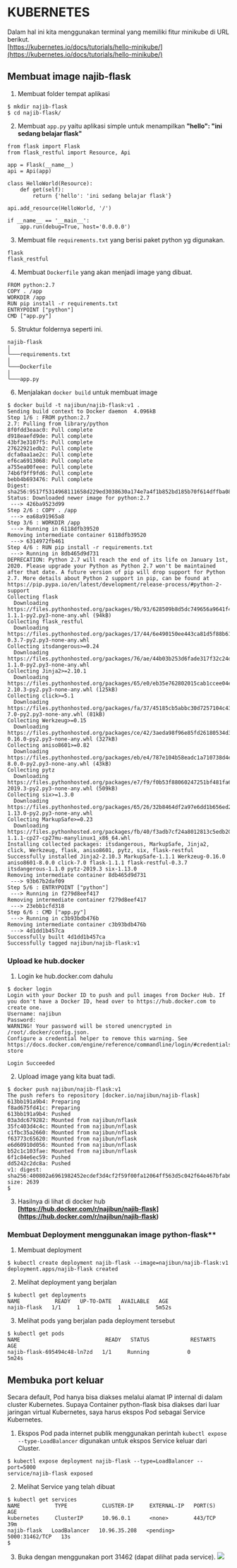 # KUBERNETES
Dalam hal ini kita menggunakan terminal yang memiliki fitur minikube di URL berikut.   
[https://kubernetes.io/docs/tutorials/hello-minikube/](https://kubernetes.io/docs/tutorials/hello-minikube/)

## Membuat image najib-flask

1. Membuat folder tempat aplikasi
```
$ mkdir najib-flask
$ cd najib-flask/
```
2. Membuat `app.py`  yaitu aplikasi simple untuk menampilkan **"hello": "ini sedang belajar flask"**
```
from flask import Flask
from flask_restful import Resource, Api

app = Flask(__name__)
api = Api(app)

class HelloWorld(Resource):
    def get(self):
        return {'hello': 'ini sedang belajar flask'}

api.add_resource(HelloWorld, '/')

if __name__ == '__main__':
    app.run(debug=True, host='0.0.0.0')
```

3. Membuat file `requirements.txt` yang berisi paket python yg digunakan.
```
flask  
flask_restful
```
4. Membuat `Dockerfile` yang akan menjadi image yang dibuat.
```
FROM python:2.7
COPY . /app
WORKDIR /app
RUN pip install -r requirements.txt
ENTRYPOINT ["python"]
CMD ["app.py"]
```
5. Struktur foldernya seperti ini.
```
najib-flask
│
└───requirements.txt
│
└───Dockerfile
│
└───app.py
```
6. Menjalakan `docker build` untuk membuat image 
```
$ docker build -t najibun/najib-flask:v1 .
Sending build context to Docker daemon  4.096kB
Step 1/6 : FROM python:2.7
2.7: Pulling from library/python
8f0fdd3eaac0: Pull complete
d918eaefd9de: Pull complete
43bf3e3107f5: Pull complete
27622921edb2: Pull complete
dcfa0aa1ae2c: Pull complete
ef6ca6913068: Pull complete
a755ea00feee: Pull complete
74b6f9ff9fd6: Pull complete
bebb4b693476: Pull complete
Digest: sha256:9517f5314968111658d229ed3038630a174e7a4f1b852bd185b70f614dffba08
Status: Downloaded newer image for python:2.7
 ---> 426ba9523d99
Step 2/6 : COPY . /app
 ---> ea68a91965a8
Step 3/6 : WORKDIR /app
 ---> Running in 6118dfb39520
Removing intermediate container 6118dfb39520
 ---> 6314972fb461
Step 4/6 : RUN pip install -r requirements.txt
 ---> Running in 8db465d9d731
DEPRECATION: Python 2.7 will reach the end of its life on January 1st, 2020. Please upgrade your Python as Python 2.7 won't be maintained after that date. A future version of pip will drop support for Python 2.7. More details about Python 2 support in pip, can be found at https://pip.pypa.io/en/latest/development/release-process/#python-2-support
Collecting flask
  Downloading https://files.pythonhosted.org/packages/9b/93/628509b8d5dc749656a9641f4caf13540e2cdec85276964ff8f43bbb1d3b/Flask-1.1.1-py2.py3-none-any.whl (94kB)
Collecting flask_restful
  Downloading https://files.pythonhosted.org/packages/17/44/6e490150ee443ca81d5f88b61bb4bbb133d44d75b0b716ebe92489508da4/Flask_RESTful-0.3.7-py2.py3-none-any.whl
Collecting itsdangerous>=0.24
  Downloading https://files.pythonhosted.org/packages/76/ae/44b03b253d6fade317f32c24d100b3b35c2239807046a4c953c7b89fa49e/itsdangerous-1.1.0-py2.py3-none-any.whl
Collecting Jinja2>=2.10.1
  Downloading https://files.pythonhosted.org/packages/65/e0/eb35e762802015cab1ccee04e8a277b03f1d8e53da3ec3106882ec42558b/Jinja2-2.10.3-py2.py3-none-any.whl (125kB)
Collecting click>=5.1
  Downloading https://files.pythonhosted.org/packages/fa/37/45185cb5abbc30d7257104c434fe0b07e5a195a6847506c074527aa599ec/Click-7.0-py2.py3-none-any.whl (81kB)
Collecting Werkzeug>=0.15
  Downloading https://files.pythonhosted.org/packages/ce/42/3aeda98f96e85fd26180534d36570e4d18108d62ae36f87694b476b83d6f/Werkzeug-0.16.0-py2.py3-none-any.whl (327kB)
Collecting aniso8601>=0.82
  Downloading https://files.pythonhosted.org/packages/eb/e4/787e104b58eadc1a710738d4e418d7e599e4e778e52cb8e5d5ef6ddd5833/aniso8601-8.0.0-py2.py3-none-any.whl (43kB)
Collecting pytz
  Downloading https://files.pythonhosted.org/packages/e7/f9/f0b53f88060247251bf481fa6ea62cd0d25bf1b11a87888e53ce5b7c8ad2/pytz-2019.3-py2.py3-none-any.whl (509kB)
Collecting six>=1.3.0
  Downloading https://files.pythonhosted.org/packages/65/26/32b8464df2a97e6dd1b656ed26b2c194606c16fe163c695a992b36c11cdf/six-1.13.0-py2.py3-none-any.whl
Collecting MarkupSafe>=0.23
  Downloading https://files.pythonhosted.org/packages/fb/40/f3adb7cf24a8012813c5edb20329eb22d5d8e2a0ecf73d21d6b85865da11/MarkupSafe-1.1.1-cp27-cp27mu-manylinux1_x86_64.whl
Installing collected packages: itsdangerous, MarkupSafe, Jinja2, click, Werkzeug, flask, aniso8601, pytz, six, flask-restful
Successfully installed Jinja2-2.10.3 MarkupSafe-1.1.1 Werkzeug-0.16.0 aniso8601-8.0.0 click-7.0 flask-1.1.1 flask-restful-0.3.7 itsdangerous-1.1.0 pytz-2019.3 six-1.13.0
Removing intermediate container 8db465d9d731
 ---> 93b67b2daf09
Step 5/6 : ENTRYPOINT ["python"]
 ---> Running in f279d8eef417
Removing intermediate container f279d8eef417
 ---> 23ebb1cfd318
Step 6/6 : CMD ["app.py"]
 ---> Running in c3b93bdb476b
Removing intermediate container c3b93bdb476b
 ---> 4d1dd1b457ca
Successfully built 4d1dd1b457ca
Successfully tagged najibun/najib-flask:v1
```
### Upload ke hub.docker
1. Login ke hub.docker.com dahulu
```
$ docker login
Login with your Docker ID to push and pull images from Docker Hub. If you don't have a Docker ID, head over to https://hub.docker.com to create one.
Username: najibun
Password:
WARNING! Your password will be stored unencrypted in /root/.docker/config.json.
Configure a credential helper to remove this warning. See
https://docs.docker.com/engine/reference/commandline/login/#credentials-store

Login Succeeded
```
2. Upload image yang kita buat tadi.
```
$ docker push najibun/najib-flask:v1
The push refers to repository [docker.io/najibun/najib-flask]
613bb191a9b4: Preparing
f8ad675fd41c: Preparing
613bb191a9b4: Pushed
03a3dc679282: Mounted from najibun/nflask
35fc403d4c4c: Mounted from najibun/nflask
c1fbc35a2660: Mounted from najibun/nflask
f63773c65620: Mounted from najibun/nflask
e6d60910d056: Mounted from najibun/nflask
b52c1c103fae: Mounted from najibun/nflask
6f1c84e6ec59: Pushed
dd5242c2dc8a: Pushed
v1: digest: sha256:400802a6961982452ecdef3d4cf2f59f00fa12064ff563d5c042f64e467bfab6 size: 2639
$
```
3. Hasilnya di lihat di docker hub
**[https://hub.docker.com/r/najibun/najib-flask]
(https://hub.docker.com/r/najibun/najib-flask)**


### Membuat Deployment menggunakan image python-flask**
1. Membuat deployment
```
$ kubectl create deployment najib-flask --image=najibun/najib-flask:v1
deployment.apps/najib-flask created
```
2. Melihat deployment yang berjalan
```
$ kubectl get deployments
NAME           READY   UP-TO-DATE   AVAILABLE   AGE
najib-flask   1/1     1            1           5m52s
```
3. Melihat pods yang berjalan pada deployment tersebut
```
$ kubectl get pods
NAME                           READY   STATUS             RESTARTS   AGE
najib-flask-695494c48-ln7zd   1/1     Running            0          5m24s
```
## Membuka port keluar
Secara default, Pod hanya bisa diakses melalui alamat IP internal di dalam cluster Kubernetes. Supaya Container python-flask bisa diakses dari luar jaringan virtual Kubernetes, saya harus ekspos Pod sebagai Service Kubernetes.   
1. Ekspos Pod pada internet publik menggunakan perintah `kubectl expose`  `--type-LoadBalancer` digunakan untuk ekspos Service keluar dari Cluster.
```
$ kubectl expose deployment najib-flask --type=LoadBalancer --port=5000
service/najib-flask exposed
```
2. Melihat Service yang telah dibuat
```
$ kubectl get services
NAME           TYPE           CLUSTER-IP     EXTERNAL-IP   PORT(S)          AGE
kubernetes     ClusterIP      10.96.0.1      <none>        443/TCP          39m
najib-flask   LoadBalancer   10.96.35.208   <pending>     5000:31462/TCP   13s
$
```
3. Buka dengan menggunakan port 31462 (dapat dilihat pada service).
![](img.png)
